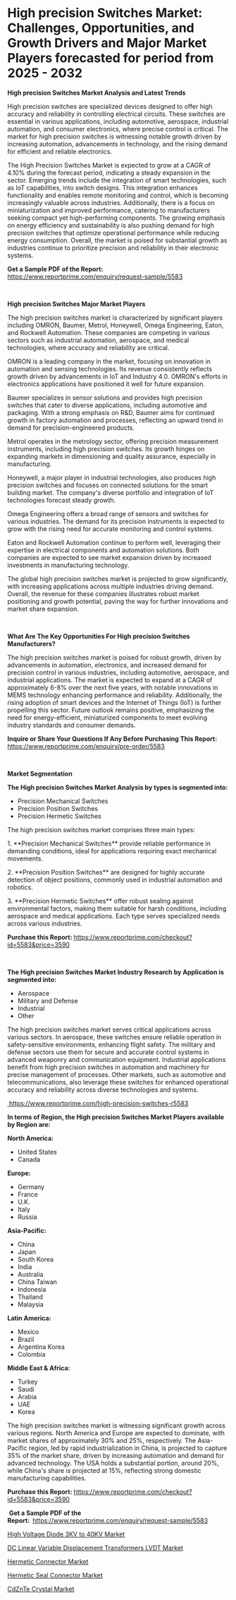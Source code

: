 <p><h1>High precision Switches Market: Challenges, Opportunities, and Growth Drivers and Major Market Players forecasted for period from 2025 - 2032</h1></p><p><strong>High precision Switches Market Analysis and Latest Trends</strong></p>
<p><p>High precision switches are specialized devices designed to offer high accuracy and reliability in controlling electrical circuits. These switches are essential in various applications, including automotive, aerospace, industrial automation, and consumer electronics, where precise control is critical. The market for high precision switches is witnessing notable growth driven by increasing automation, advancements in technology, and the rising demand for efficient and reliable electronics.</p><p>The High Precision Switches Market is expected to grow at a CAGR of 4.10% during the forecast period, indicating a steady expansion in the sector. Emerging trends include the integration of smart technologies, such as IoT capabilities, into switch designs. This integration enhances functionality and enables remote monitoring and control, which is becoming increasingly valuable across industries. Additionally, there is a focus on miniaturization and improved performance, catering to manufacturers seeking compact yet high-performing components. The growing emphasis on energy efficiency and sustainability is also pushing demand for high precision switches that optimize operational performance while reducing energy consumption. Overall, the market is poised for substantial growth as industries continue to prioritize precision and reliability in their electronic systems.</p></p>
<p><strong>Get a Sample PDF of the Report:&nbsp;</strong> <a href="https://www.reportprime.com/enquiry/request-sample/5583?utm_campaign=2005&utm_medium=2&utm_source=Github&utm_content=ia&utm_term=19032025&utm_id=high-precision-switches">https://www.reportprime.com/enquiry/request-sample/5583</a></p>
<p>&nbsp;</p>
<p><strong>High precision Switches Major Market Players</strong></p>
<p><p>The high precision switches market is characterized by significant players including OMRON, Baumer, Metrol, Honeywell, Omega Engineering, Eaton, and Rockwell Automation. These companies are competing in various sectors such as industrial automation, aerospace, and medical technologies, where accuracy and reliability are critical.</p><p>OMRON is a leading company in the market, focusing on innovation in automation and sensing technologies. Its revenue consistently reflects growth driven by advancements in IoT and Industry 4.0. OMRON's efforts in electronics applications have positioned it well for future expansion.</p><p>Baumer specializes in sensor solutions and provides high precision switches that cater to diverse applications, including automotive and packaging. With a strong emphasis on R&D, Baumer aims for continued growth in factory automation and processes, reflecting an upward trend in demand for precision-engineered products.</p><p>Metrol operates in the metrology sector, offering precision measurement instruments, including high precision switches. Its growth hinges on expanding markets in dimensioning and quality assurance, especially in manufacturing.</p><p>Honeywell, a major player in industrial technologies, also produces high precision switches and focuses on connected solutions for the smart building market. The company's diverse portfolio and integration of IoT technologies forecast steady growth.</p><p>Omega Engineering offers a broad range of sensors and switches for various industries. The demand for its precision instruments is expected to grow with the rising need for accurate monitoring and control systems.</p><p>Eaton and Rockwell Automation continue to perform well, leveraging their expertise in electrical components and automation solutions. Both companies are expected to see market expansion driven by increased investments in manufacturing technology.</p><p>The global high precision switches market is projected to grow significantly, with increasing applications across multiple industries driving demand. Overall, the revenue for these companies illustrates robust market positioning and growth potential, paving the way for further innovations and market share expansion.</p></p>
<p>&nbsp;</p>
<p><strong>What Are The Key Opportunities For High precision Switches Manufacturers?</strong></p>
<p><p>The high precision switches market is poised for robust growth, driven by advancements in automation, electronics, and increased demand for precision control in various industries, including automotive, aerospace, and industrial applications. The market is expected to expand at a CAGR of approximately 6-8% over the next five years, with notable innovations in MEMS technology enhancing performance and reliability. Additionally, the rising adoption of smart devices and the Internet of Things (IoT) is further propelling this sector. Future outlook remains positive, emphasizing the need for energy-efficient, miniaturized components to meet evolving industry standards and consumer demands.</p></p>
<p><strong>Inquire or Share Your Questions If Any Before Purchasing This Report:</strong> <a href="https://www.reportprime.com/enquiry/pre-order/5583?utm_campaign=2005&utm_medium=2&utm_source=Github&utm_content=ia&utm_term=19032025&utm_id=high-precision-switches">https://www.reportprime.com/enquiry/pre-order/5583</a></p>
<p>&nbsp;</p>
<p><strong>Market Segmentation</strong></p>
<p><strong>The High precision Switches Market Analysis by types is segmented into:</strong></p>
<p><ul><li>Precision Mechanical Switches</li><li>Precision Position Switches</li><li>Precision Hermetic Switches</li></ul></p>
<p><p>The high precision switches market comprises three main types: </p><p>1. **Precision Mechanical Switches** provide reliable performance in demanding conditions, ideal for applications requiring exact mechanical movements. </p><p>2. **Precision Position Switches** are designed for highly accurate detection of object positions, commonly used in industrial automation and robotics. </p><p>3. **Precision Hermetic Switches** offer robust sealing against environmental factors, making them suitable for harsh conditions, including aerospace and medical applications. Each type serves specialized needs across various industries.</p></p>
<p><strong>Purchase this Report:&nbsp;</strong><a href="https://www.reportprime.com/checkout?id=5583&price=3590&utm_campaign=2005&utm_medium=2&utm_source=Github&utm_content=ia&utm_term=19032025&utm_id=high-precision-switches">https://www.reportprime.com/checkout?id=5583&price=3590</a></p>
<p>&nbsp;</p>
<p><strong>The High precision Switches Market Industry Research by Application is segmented into:</strong></p>
<p><ul><li>Aerospace</li><li>Military and Defense</li><li>Industrial</li><li>Other</li></ul></p>
<p><p>The high precision switches market serves critical applications across various sectors. In aerospace, these switches ensure reliable operation in safety-sensitive environments, enhancing flight safety. The military and defense sectors use them for secure and accurate control systems in advanced weaponry and communication equipment. Industrial applications benefit from high precision switches in automation and machinery for precise management of processes. Other markets, such as automotive and telecommunications, also leverage these switches for enhanced operational accuracy and reliability across diverse technologies and systems.</p></p>
<p><a href="https://www.reportprime.com/high-precision-switches-r5583?utm_campaign=2005&utm_medium=2&utm_source=Github&utm_content=ia&utm_term=19032025&utm_id=high-precision-switches">&nbsp;https://www.reportprime.com/high-precision-switches-r5583</a></p>
<p><strong>In terms of Region, the High precision Switches Market Players available by Region are:</strong></p>
<p>
    <p> <strong> North America: </strong>
        <ul>
            <li>United States</li>
            <li>Canada</li>
        </ul>
        </p> 
    <p> <strong> Europe: </strong>
        <ul>
            <li>Germany</li>
            <li>France</li>
            <li>U.K.</li>
            <li>Italy</li>
            <li>Russia</li>
        </ul>
        </p> 
    <p> <strong> Asia-Pacific: </strong>
        <ul>
            <li>China</li>
            <li>Japan</li>
            <li>South Korea</li>
            <li>India</li>
            <li>Australia</li>
            <li>China Taiwan</li>
            <li>Indonesia</li>
            <li>Thailand</li>
            <li>Malaysia</li>
        </ul>
        </p> 
    <p> <strong> Latin America: </strong>
        <ul>
            <li>Mexico</li>
            <li>Brazil</li>
            <li>Argentina Korea</li>
            <li>Colombia</li>
        </ul>
        </p> 
    <p> <strong> Middle East & Africa: </strong>
        <ul>
            <li>Turkey</li>
            <li>Saudi</li>
            <li>Arabia</li>
            <li>UAE</li>
            <li>Korea</li>
        </ul>
    </p>
    </p>
<p><p>The high precision switches market is witnessing significant growth across various regions. North America and Europe are expected to dominate, with market shares of approximately 30% and 25%, respectively. The Asia-Pacific region, led by rapid industrialization in China, is projected to capture 35% of the market share, driven by increasing automation and demand for advanced technology. The USA holds a substantial portion, around 20%, while China's share is projected at 15%, reflecting strong domestic manufacturing capabilities.</p></p>
<p><strong>Purchase this Report: </strong><a href="https://www.reportprime.com/checkout?id=5583&price=3590&utm_campaign=2005&utm_medium=2&utm_source=Github&utm_content=ia&utm_term=19032025&utm_id=high-precision-switches">https://www.reportprime.com/checkout?id=5583&price=3590</a></p>
<p>&nbsp;<strong>Get a Sample PDF of the Report:&nbsp;&nbsp;</strong><a href="https://www.reportprime.com/enquiry/request-sample/5583?utm_campaign=2005&utm_medium=2&utm_source=Github&utm_content=ia&utm_term=19032025&utm_id=high-precision-switches">https://www.reportprime.com/enquiry/request-sample/5583</a></p>
<p><strong></strong></p>
<p><p><a href="https://github.com/myrieronays5/Market-Research-Report-List-1/blob/main/high-voltage-diode-3kv-to-40kv-market.md?utm_campaign=2005&utm_medium=2&utm_source=Github&utm_content=ia&utm_term=19032025&utm_id=high-precision-switches">High Voltage Diode 3KV to 40KV Market</a></p><p><a href="https://github.com/eskelimaksic/Market-Research-Report-List-1/blob/main/dc-linear-variable-displacement-transformers-lvdt-market.md?utm_campaign=2005&utm_medium=2&utm_source=Github&utm_content=ia&utm_term=19032025&utm_id=high-precision-switches">DC Linear Variable Displacement Transformers LVDT Market</a></p><p><a href="https://github.com/lylyparadise/Market-Research-Report-List-6/blob/main/hermetic-connector-market.md?utm_campaign=2005&utm_medium=2&utm_source=Github&utm_content=ia&utm_term=19032025&utm_id=high-precision-switches">Hermetic Connector Market</a></p><p><a href="https://github.com/kohushamudo3/Market-Research-Report-List-1/blob/main/hermetic-seal-connector-market.md?utm_campaign=2005&utm_medium=2&utm_source=Github&utm_content=ia&utm_term=19032025&utm_id=high-precision-switches">Hermetic Seal Connector Market</a></p><p><a href="https://github.com/gogashopkewy/Market-Research-Report-List-1/blob/main/cdznte-crystal-market.md?utm_campaign=2005&utm_medium=2&utm_source=Github&utm_content=ia&utm_term=19032025&utm_id=high-precision-switches">CdZnTe Crystal Market</a></p></p>